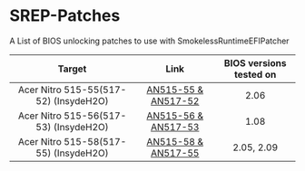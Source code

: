 # SREP-Patches


A List of BIOS unlocking patches to use with SmokelessRuntimeEFIPatcher

| Target | Link | BIOS versions tested on | 
|:-:|:-:|:-:|
| Acer Nitro 515-55(517-52)  (InsydeH2O) | [AN515-55 & AN517-52](Configs/AN515-55(517-52)_Insyde_BiosUnlock.cfg) | 2.06 |
| Acer Nitro 515-56(517-53)  (InsydeH2O) | [AN515-56 & AN517-53](Configs/AN515-56(517-53)_Insyde_BiosUnlock.cfg) | 1.08 |
| Acer Nitro 515-58(517-55)  (InsydeH2O) | [AN515-58 & AN517-55](Configs/AN515-58(517-55)_Insyde_BiosUnlock.cfg) | 2.05, 2.09 |
